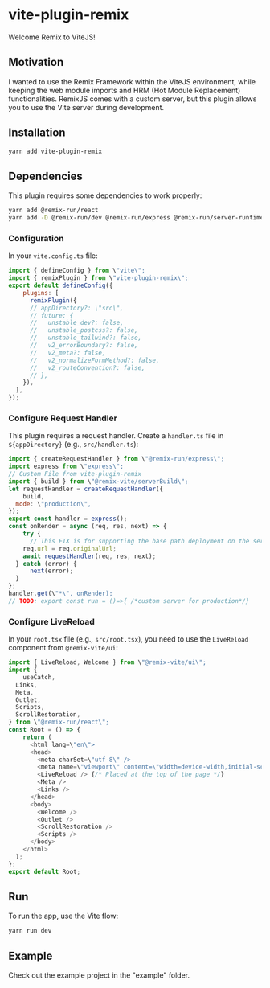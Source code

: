 # vite-plugin-remix

Welcome Remix to ViteJS!

## Motivation

I wanted to use the Remix Framework within the ViteJS environment, while keeping the web module imports and HRM (Hot Module Replacement) functionalities.
RemixJS comes with a custom server, but this plugin allows you to use the Vite server during development.

## Installation

```bash
yarn add vite-plugin-remix
```

## Dependencies

This plugin requires some dependencies to work properly:

```bash
yarn add @remix-run/react
yarn add -D @remix-run/dev @remix-run/express @remix-run/server-runtime
```

### Configuration

In your `vite.config.ts` file:

```js
import { defineConfig } from \"vite\";
import { remixPlugin } from \"vite-plugin-remix\";
export default defineConfig({
    plugins: [
      remixPlugin({
      // appDirectory?: \"src\",
      // future: {
      //   unstable_dev?: false,
      //   unstable_postcss?: false,
      //   unstable_tailwind?: false,
      //   v2_errorBoundary?: false,
      //   v2_meta?: false,
      //   v2_normalizeFormMethod?: false,
      //   v2_routeConvention?: false,
      // },
    }),
  ],
});
```

### Configure Request Handler

This plugin requires a request handler. Create a `handler.ts` file in `${appDirectory}` (e.g., `src/handler.ts`):

```js
import { createRequestHandler } from \"@remix-run/express\";
import express from \"express\";
// Custom File from vite-plugin-remix
import { build } from \"@remix-vite/serverBuild\";
let requestHandler = createRequestHandler({
    build,
  mode: \"production\",
});
export const handler = express();
const onRender = async (req, res, next) => {
    try {
      // This FIX is for supporting the base path deployment on the server
    req.url = req.originalUrl;
    await requestHandler(req, res, next);
  } catch (error) {
      next(error);
  }
};
handler.get(\"*\", onRender);
// TODO: export const run = ()=>{ /*custom server for production*/}
```

### Configure LiveReload

In your `root.tsx` file (e.g., `src/root.tsx`), you need to use the `LiveReload` component from `@remix-vite/ui`:

```js
import { LiveReload, Welcome } from \"@remix-vite/ui\";
import {
    useCatch,
  Links,
  Meta,
  Outlet,
  Scripts,
  ScrollRestoration,
} from \"@remix-run/react\";
const Root = () => {
    return (
      <html lang=\"en\">
      <head>
        <meta charSet=\"utf-8\" />
        <meta name=\"viewport\" content=\"width=device-width,initial-scale=1\" />
        <LiveReload /> {/* Placed at the top of the page */}
        <Meta />
        <Links />
      </head>
      <body>
        <Welcome />
        <Outlet />
        <ScrollRestoration />
        <Scripts />
      </body>
    </html>
  );
};
export default Root;
```

## Run

To run the app, use the Vite flow:

```bash
yarn run dev
```

## Example

Check out the example project in the \"example\" folder.
